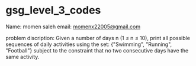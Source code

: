 # gsg_level_3_codes
Name: momen saleh
email: momenx22005@gmail.com

problem discription:
Given a number of days n (1 ≤ n ≤ 10), print all possible sequences of daily activities using the set:
{"Swimming", "Running", "Football"}
subject to the constraint that no two consecutive days have the same activity.
